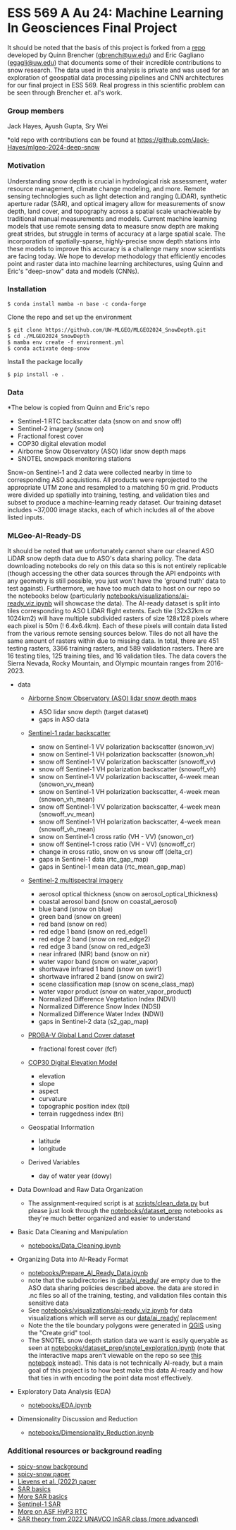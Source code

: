 # ESS 569 A Au 24: Machine Learning In Geosciences Final Project
It should be noted that the basis of this project is forked from a [repo](https://github.com/geo-smart/deep-snow) developed by Quinn Brencher (gbrench@uw.edu) and Eric Gagliano (egagli@uw.edu) that documents some of their incredible contributions to snow research. 
The data used in this analysis is private and was used for an exploration of geospatial data processing pipelines and CNN architectures for our final project in ESS 569. Real progress in this scientific problem can be seen through Brencher et. al's work.

### Group members
Jack Hayes, Ayush Gupta, Sry Wei

*old repo with contributions can be found at https://github.com/Jack-Hayes/mlgeo-2024-deep-snow

### Motivation
Understanding snow depth is crucial in hydrological risk assessment, water resource management, climate change modeling, and more. Remote sensing technologies such as light detection and ranging (LiDAR), synthetic aperture radar (SAR), and optical imagery allow for measurements of snow depth, land cover, and topography across a spatial scale unachievable by traditional manual measurements and models. Current machine learning models that use remote sensing data to measure snow depth are making great strides, but struggle in terms of accuracy at a large spatial scale. The incorporation of spatially-sparse, highly-precise snow depth stations into these models to improve this accuracy is a challenge many snow scientists are facing today. We hope to develop methodology that efficiently encodes point and raster data into machine learning architectures, using Quinn and Eric's "deep-snow" data and models (CNNs).

### Installation
```
$ conda install mamba -n base -c conda-forge
```
Clone the repo and set up the environment
```
$ git clone https://github.com/UW-MLGEO/MLGEO2024_SnowDepth.git
$ cd ./MLGEO2024_SnowDepth
$ mamba env create -f environment.yml
$ conda activate deep-snow
```
Install the package locally
```
$ pip install -e .
```

### Data
*The below is copied from Quinn and Eric's repo
- Sentinel-1 RTC backscatter data (snow on and snow off)
- Sentinel-2 imagery (snow on)
- Fractional forest cover
- COP30 digital elevation model
- Airborne Snow Observatory (ASO) lidar snow depth maps
- SNOTEL snowpack monitoring stations

Snow-on Sentinel-1 and 2 data were collected nearby in time to corresponding ASO acquistions. All products were reprojected to the appropriate UTM zone and resampled to a matching 50 m grid. Products were divided up spatially into training, testing, and validation tiles and subset to produce a machine-learning ready dataset. Our training dataset includes ~37,000 image stacks, each of which includes all of the above listed inputs.  

### MLGeo-AI-Ready-DS
It should be noted that we unfortunately cannot share our cleaned ASO LiDAR snow depth data due to ASO's data sharing policy. The data downloading notebooks do rely on this data so this is not entirely replicable (though accessing the other data sources through the API endpoints with any geometry is still possible, you just won't have the 'ground truth' data to test against). Furthermore, we have too much data to host on our repo so the notebooks below (particularly [notebooks/visualizations/ai-ready_viz.ipynb](notebooks/visualizations/ai-ready_viz.ipynb) will showcase the data).
The AI-ready dataset is split into tiles corresponding to ASO LiDAR flight extents. Each tile (32x32km or 1024km2) will have multiple subdivided rasters of size 128x128 pixels where each pixel is 50m (! 6.4x6.4km). Each of these pixels will contain data listed from the various remote sensing sources below. Tiles do not all have the same amount of rasters within due to missing data. In total, there are 451 testing rasters, 3366 training rasters, and 589 validation rasters. There are 16 testing tiles, 125 training tiles, and 16 validation tiles. The data covers the Sierra Nevada, Rocky Mountain, and Olympic mountain ranges from 2016-2023.
- data
  - [Airborne Snow Observatory (ASO) lidar snow depth maps](https://nsidc.org/data/aso_3m_sd/versions/1)      
    - ASO lidar snow depth (target dataset)   
    - gaps in ASO data 

  - [Sentinel-1 radar backscatter](https://sentinel.esa.int/web/sentinel/missions/sentinel-1)
    - snow on Sentinel-1 VV polarization backscatter (snowon_vv)
    - snow on Sentinel-1 VH polarization backscatter (snowon_vh)
    - snow off Sentinel-1 VV polarization backscatter (snowoff_vv)
    - snow off Sentinel-1 VH polarization backscatter (snowoff_vh)
    - snow on Sentinel-1 VV polarization backscatter, 4-week mean (snowon_vv_mean)
    - snow on Sentinel-1 VH polarization backscatter, 4-week mean (snowon_vh_mean)
    - snow off Sentinel-1 VV polarization backscatter, 4-week mean (snowoff_vv_mean)
    - snow off Sentinel-1 VH polarization backscatter, 4-week mean (snowoff_vh_mean)
    - snow on Sentinel-1 cross ratio (VH - VV) (snowon_cr)
    - snow off Sentinel-1 cross ratio (VH - VV) (snowoff_cr)
    - change in cross ratio, snow on vs snow off (delta_cr)
    - gaps in Sentinel-1 data (rtc_gap_map)
    - gaps in Sentinel-1 mean data (rtc_mean_gap_map)

  - [Sentinel-2 multispectral imagery](https://sentinel.esa.int/web/sentinel/missions/sentinel-2)
    - aerosol optical thickness (snow on aerosol_optical_thickness)
    - coastal aerosol band (snow on coastal_aerosol)
    - blue band (snow on blue)
    - green band (snow on green)
    - red band (snow on red)
    - red edge 1 band (snow on red_edge1)
    - red edge 2 band (snow on red_edge2)
    - red edge 3 band (snow on red_edge3)
    - near infrared (NIR) band (snow on nir)
    - water vapor band (snow on water_vapor)
    - shortwave infrared 1 band (snow on swir1)
    - shortwave infrared 2 band (snow on swir2)
    - scene classification map (snow on scene_class_map)
    - water vapor product (snow on water_vapor_product)
    - Normalized Difference Vegetation Index (NDVI)
    - Normalized Difference Snow Index (NDSI)
    - Normalized Difference Water Index (NDWI)
    - gaps in Sentinel-2 data (s2_gap_map)

  - [PROBA-V Global Land Cover dataset](https://doi.org/10.5281/zenodo.3939050)
    - fractional forest cover (fcf)

  - [COP30 Digital Elevation Model](https://spacedata.copernicus.eu/collections/copernicus-digital-elevation-model)
    - elevation
    - slope
    - aspect
    - curvature
    - topographic position index (tpi)
    - terrain ruggedness index (tri)

  - Geospatial Information
    - latitude
    - longitude

  - Derived Variables
    - day of water year (dowy)

- Data Download and Raw Data Organization
  -  The assignment-required script is at [scripts/clean_data.py](scripts/clean_data.py) but please just look through the [notebooks/dataset_prep](notebooks/dataset_prep) notebooks as they're much better organized and easier to understand
- Basic Data Cleaning and Manipulation
  - [notebooks/Data_Cleaning.ipynb](notebooks/Data_Cleaning.ipynb) 
- Organizing Data into AI-Ready Format
  - [notebooks/Prepare_AI_Ready_Data.ipynb](notebooks/Prepare_AI_Ready_Data.ipynb)
  - note that the subdirectories in [data/ai_ready/](data/ai_ready/) are empty due to the ASO data sharing policies described above. the data are stored in .nc files so all of the training, testing, and validation files contain this sensitive data
  - See [notebooks/visualizations/ai-ready_viz.ipynb](notebooks/visualizations/ai-ready_viz.ipynb) for data visualizations which will serve as our [data/ai_ready/](data/ai_ready/) replacement
  - Note the the tile boundary polygons were generated in [QGIS](https://www.qgis.org/) using the "Create grid" tool.
  - The SNOTEL snow depth station data we want is easily queryable as seen at [notebooks/dataset_prep/snotel_exploration.ipynb](notebooks/dataset_prep/snotel_exploration.ipynb) (note that the interactive maps aren't viewable on the repo so see [this notebook](https://notebooksharing.space/view/0a79b23e82c6e156fddbcb0ae7e7727016099edce27b87b94757317c59b9d910#displayOptions=) instead). This data is not technically AI-ready, but a main goal of this project is to how best make this data AI-ready and how that ties in with encoding the point data most effectively.
- Exploratory Data Analysis (EDA)
  - [notebooks/EDA.ipynb](notebooks/EDA.ipynb)
- Dimensionality Discussion and Reduction
  - [notebooks/Dimensionality_Reduction.ipynb](notebooks/Dimensionality_Reduction.ipynb)

### Additional resources or background reading
- [spicy-snow background](https://github.com/SnowEx/spicy-snow/blob/main/contrib/brencher/tutorial/01background.ipynb)
- [spicy-snow paper](https://egusphere.copernicus.org/preprints/2024/egusphere-2024-1018/egusphere-2024-1018.pdf)
- [Lievens et al. (2022) paper](https://tc.copernicus.org/articles/16/159/2022/) 
- [SAR basics](https://asf.alaska.edu/information/sar-information/what-is-sar/)
- [More SAR basics](https://www.earthdata.nasa.gov/learn/backgrounders/what-is-sar)
- [Sentinel-1 SAR](https://sentinels.copernicus.eu/web/sentinel/user-guides/sentinel-1-sar)
- [More on ASF HyP3 RTC](https://hyp3-docs.asf.alaska.edu/guides/rtc_product_guide/)
- [SAR theory from 2022 UNAVCO InSAR class (more advanced)](https://nbviewer.org/github/parosen/Geo-SInC/blob/main/UNAVCO2022/0.8_SAR_Theory_Phenomenology/SAR.ipynb)

